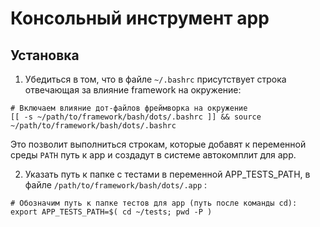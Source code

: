 # Консольный инструмент app

## Установка

1. Убедиться в том, что в файле `~/.bashrc` присутствует строка отвечающая за влияние framework на окружение:

```
# Включаем влияние дот-файлов фреймворка на окружение
[[ -s ~/path/to/framework/bash/dots/.bashrc ]] && source ~/path/to/framework/bash/dots/.bashrc
```

Это позволит выполниться строкам, которые добавят к переменной среды `PATH` путь к app и создадут в системе автокомплит для app.

2. Указать путь к папке с тестами в переменной APP_TESTS_PATH, в файле `/path/to/framework/bash/dots/.app` :

```
# Обозначим путь к папке тестов для app (путь после команды cd):
export APP_TESTS_PATH=$( cd ~/tests; pwd -P )
```
